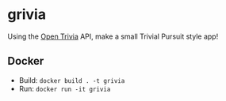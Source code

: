 # grivia

Using the [Open Trivia](https://opentdb.com/) API, make a small Trivial Pursuit style app!

## Docker

* Build: `docker build . -t grivia`
* Run: `docker run -it grivia`
